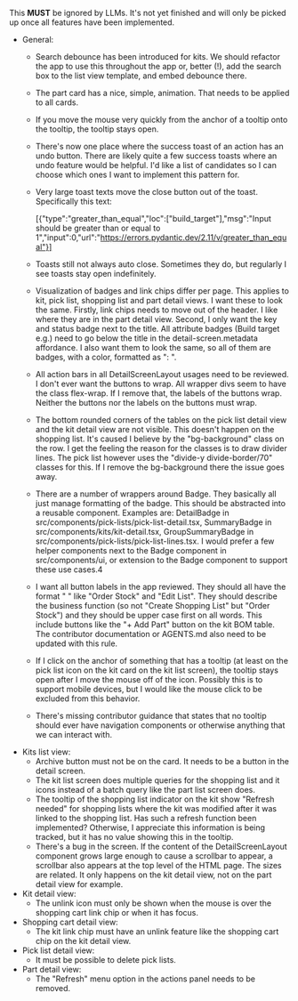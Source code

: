 This **MUST** be ignored by LLMs. It's not yet finished and will only be picked up once all features have been implemented.

- General:
  - Search debounce has been introduced for kits. We should refactor the app to use this throughout the app or, better (!), add the search box to the list view template, and embed debounce there.
  - The part card has a nice, simple, animation. That needs to be applied to all cards.
  - If you move the mouse very quickly from the anchor of a tooltip onto the tooltip, the tooltip stays open.
  - There's now one place where the success toast of an action has an undo button. There are likely quite a few success toasts where an undo feature would be helpful. I'd like a list of candidates so I can choose which ones I want to implement this pattern for.
  - Very large toast texts move the close button out of the toast. Specifically this text:

    [{"type":"greater_than_equal","loc":["build_target"],"msg":"Input should be greater than or equal to 1","input":0,"url":"https://errors.pydantic.dev/2.11/v/greater_than_equal"}]
  - Toasts still not always auto close. Sometimes they do, but regularly I see toasts stay open indefinitely.
  - Visualization of badges and link chips differ per page. This applies to kit, pick list, shopping list and part detail views. I want these to look the same. Firstly, link chips needs to move out of the header. I like where they are in the part detail view. Second, I only want the key and status badge next to the title. All attribute badges (Build target e.g.) need to go below the title in the detail-screen.metadata affordance. I also want them to look the same, so all of them are badges, with a color, formatted as "<key>: <value>".
  - All action bars in all DetailScreenLayout usages need to be reviewed. I don't ever want the buttons to wrap. All wrapper divs seem to have the class flex-wrap. If I remove that, the labels of the buttons wrap. Neither the buttons nor the labels on the buttons must wrap.
  - The bottom rounded corners of the tables on the pick list detail view and the kit detail view are not visible. This doesn't happen on the shopping list. It's caused I believe by the "bg-background" class on the row. I get the feeling the reason for the classes is to draw divider lines. The pick list however uses the "divide-y divide-border/70" classes for this. If I remove the bg-background there the issue goes away.
  - There are a number of wrappers around Badge. They basically all just manage formatting of the badge. This should be abstracted into a reusable component. Examples are: DetailBadge in src/components/pick-lists/pick-list-detail.tsx, SummaryBadge in src/components/kits/kit-detail.tsx, GroupSummaryBadge in src/components/pick-lists/pick-list-lines.tsx. I would prefer a few helper components next to the Badge component in src/components/ui, or extension to the Badge component to support these use cases.4
  - I want all button labels in the app reviewed. They should all have the format "<verb> <noun>" like "Order Stock" and "Edit List". They should describe the business function (so not "Create Shopping List" but "Order Stock") and they should be upper case first on all words. This include buttons like the "+ Add Part" button on the kit BOM table. The contributor documentation or AGENTS.md also need to be updated with this rule.
  - If I click on the anchor of something that has a tooltip (at least on the pick list icon on the kit card on the kit list screen), the tooltip stays open after I move the mouse off of the icon. Possibly this is to support mobile devices, but I would like the mouse click to be excluded from this behavior.
  - There's missing contributor guidance that states that no tooltip should ever have navigation components or otherwise anything that we can interact with.
- Kits list view:
  - Archive button must not be on the card. It needs to be a button in the detail screen.
  - The kit list screen does multiple queries for the shopping list and it icons instead of a batch query like the part list screen does.
  - The tooltip of the shopping list indicator on the kit show "Refresh needed" for shopping lists where the kit was modified after it was linked to the shopping list. Has such a refresh function been implemented? Otherwise, I appreciate this information is being tracked, but it has no value showing this in the tooltip.
  - There's a bug in the screen. If the content of the DetailScreenLayout component grows large enough to cause a scrollbar to appear, a scrollbar also appears at the top level of the HTML page. The sizes are related. It only happens on the kit detail view, not on the part detail view for example.
- Kit detail view:
  - The unlink icon must only be shown when the mouse is over the shopping cart link chip or when it has focus.
- Shopping cart detail view:
  - The kit link chip must have an unlink feature like the shopping cart chip on the kit detail view.
- Pick list detail view:
  - It must be possible to delete pick lists.
- Part detail view:
  - The "Refresh" menu option in the actions panel needs to be removed.